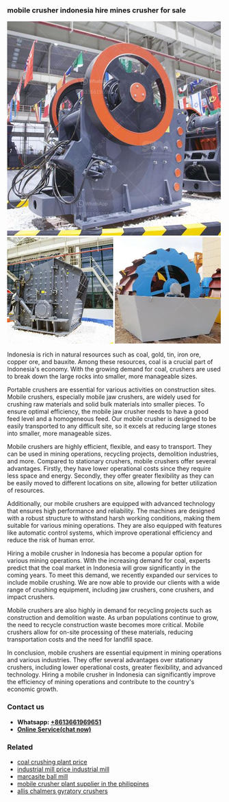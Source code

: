 <h3>mobile crusher indonesia hire mines crusher for sale</h3><img src='1708408378.jpg' alt=''><p>Indonesia is rich in natural resources such as coal, gold, tin, iron ore, copper ore, and bauxite. Among these resources, coal is a crucial part of Indonesia's economy. With the growing demand for coal, crushers are used to break down the large rocks into smaller, more manageable sizes.</p><p>Portable crushers are essential for various activities on construction sites. Mobile crushers, especially mobile jaw crushers, are widely used for crushing raw materials and solid bulk materials into smaller pieces. To ensure optimal efficiency, the mobile jaw crusher needs to have a good feed level and a homogeneous feed. Our mobile crusher is designed to be easily transported to any difficult site, so it excels at reducing large stones into smaller, more manageable sizes.</p><p>Mobile crushers are highly efficient, flexible, and easy to transport. They can be used in mining operations, recycling projects, demolition industries, and more. Compared to stationary crushers, mobile crushers offer several advantages. Firstly, they have lower operational costs since they require less space and energy. Secondly, they offer greater flexibility as they can be easily moved to different locations on site, allowing for better utilization of resources.</p><p>Additionally, our mobile crushers are equipped with advanced technology that ensures high performance and reliability. The machines are designed with a robust structure to withstand harsh working conditions, making them suitable for various mining operations. They are also equipped with features like automatic control systems, which improve operational efficiency and reduce the risk of human error.</p><p>Hiring a mobile crusher in Indonesia has become a popular option for various mining operations. With the increasing demand for coal, experts predict that the coal market in Indonesia will grow significantly in the coming years. To meet this demand, we recently expanded our services to include mobile crushing. We are now able to provide our clients with a wide range of crushing equipment, including jaw crushers, cone crushers, and impact crushers.</p><p>Mobile crushers are also highly in demand for recycling projects such as construction and demolition waste. As urban populations continue to grow, the need to recycle construction waste becomes more critical. Mobile crushers allow for on-site processing of these materials, reducing transportation costs and the need for landfill space.</p><p>In conclusion, mobile crushers are essential equipment in mining operations and various industries. They offer several advantages over stationary crushers, including lower operational costs, greater flexibility, and advanced technology. Hiring a mobile crusher in Indonesia can significantly improve the efficiency of mining operations and contribute to the country's economic growth.</p><h3>Contact us</h3><ul><li><strong>Whatsapp:&nbsp;<a href="https://wa.me/8613661969651">+8613661969651</a></strong></li><li><a href="https://swt.shibang-china.com/?git&amp;zhl&amp;mobile crusher indonesia hire mines crusher for sale"><strong>Online Service(chat now)</strong></a></li></ul><h3>Related</h3><ul><li><a href='coal crushing plant price.md'>coal crushing plant price</a></li><li><a href='industrial mill price industrial mill.md'>industrial mill price industrial mill</a></li><li><a href='marcasite ball mill.md'>marcasite ball mill</a></li><li><a href='mobile crusher plant supplier in the philippines.md'>mobile crusher plant supplier in the philippines</a></li><li><a href='allis chalmers gyratory crushers.md'>allis chalmers gyratory crushers</a></li></ul>